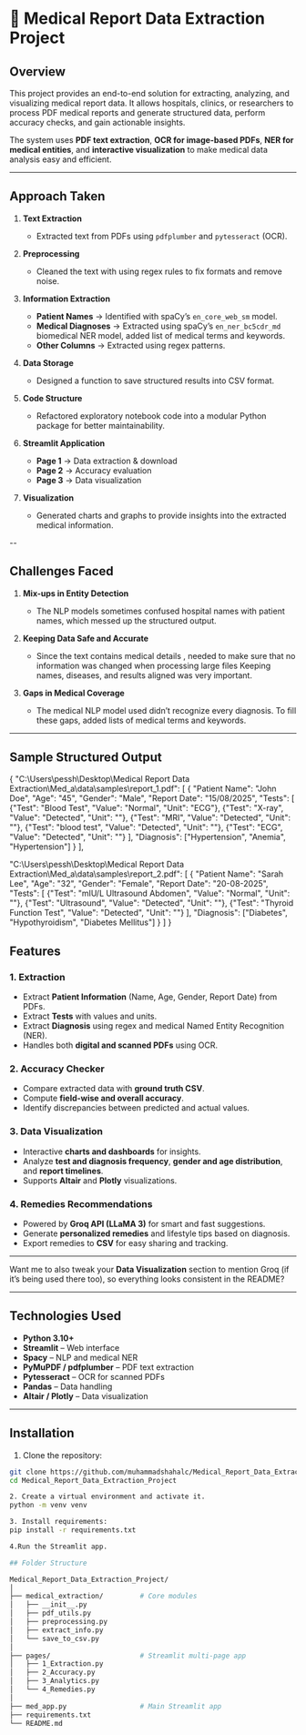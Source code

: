 # 🏥 Medical Report Data Extraction Project

## Overview
This project provides an end-to-end solution for extracting, analyzing, and visualizing medical report data. It allows hospitals, clinics, or researchers to process PDF medical reports and generate structured data, perform accuracy checks, and gain actionable insights.

The system uses **PDF text extraction**, **OCR for image-based PDFs**, **NER for medical entities**, and **interactive visualization** to make medical data analysis easy and efficient.

---
## Approach Taken

1. **Text Extraction**

   * Extracted text from PDFs using `pdfplumber` and `pytesseract` (OCR).

2. **Preprocessing**

   * Cleaned the text with using regex rules to fix formats and remove noise.

3. **Information Extraction**

   * **Patient Names** → Identified with spaCy’s `en_core_web_sm` model.
   * **Medical Diagnoses** → Extracted using spaCy’s `en_ner_bc5cdr_md` biomedical NER model, added list of medical terms and keywords.
   * **Other Columns** → Extracted using regex patterns.

4. **Data Storage**

   * Designed a function to save structured results into CSV format.

5. **Code Structure**

   * Refactored exploratory notebook code into a modular Python package for better maintainability.

6. **Streamlit Application**

   * **Page 1** → Data extraction & download
   * **Page 2** → Accuracy evaluation
   * **Page 3** → Data visualization

7. **Visualization**

   * Generated charts and graphs to provide insights into the extracted medical information.

--

## Challenges Faced

1.	**Mix-ups in Entity Detection**

    * The NLP models sometimes confused hospital names with patient names, which messed up the structured output.

2.	**Keeping Data Safe and Accurate**

    * Since the text contains medical details , needed to make sure that no information was changed when processing large files Keeping names, diseases, and results aligned was very important.

3.	**Gaps in Medical Coverage**

    * The medical NLP model used didn’t recognize every diagnosis. To fill these gaps, added lists of medical terms and keywords.

---
## Sample Structured Output

{
  "C:\\Users\\pessh\\Desktop\\Medical Report Data Extraction\\Med_a\\data\\samples\\report_1.pdf": [
    {
      "Patient Name": "John Doe",
      "Age": "45",
      "Gender": "Male",
      "Report Date": "15/08/2025",
      "Tests": [
        {"Test": "Blood Test", "Value": "Normal", "Unit": "ECG"},
        {"Test": "X-ray", "Value": "Detected", "Unit": ""},
        {"Test": "MRI", "Value": "Detected", "Unit": ""},
        {"Test": "blood test", "Value": "Detected", "Unit": ""},
        {"Test": "ECG", "Value": "Detected", "Unit": ""}
      ],
      "Diagnosis": ["Hypertension", "Anemia", "Hypertension"]
    }
  ],

  "C:\\Users\\pessh\\Desktop\\Medical Report Data Extraction\\Med_a\\data\\samples\\report_2.pdf": [
    {
      "Patient Name": "Sarah Lee",
      "Age": "32",
      "Gender": "Female",
      "Report Date": "20-08-2025",
      "Tests": [
        {"Test": "mIU/L Ultrasound Abdomen", "Value": "Normal", "Unit": ""},
        {"Test": "Ultrasound", "Value": "Detected", "Unit": ""},
        {"Test": "Thyroid Function Test", "Value": "Detected", "Unit": ""}
      ],
      "Diagnosis": ["Diabetes", "Hypothyroidism", "Diabetes Mellitus"]
    }
  ]
}


## Features

### 1. Extraction
- Extract **Patient Information** (Name, Age, Gender, Report Date) from PDFs.
- Extract **Tests** with values and units.
- Extract **Diagnosis** using regex and medical Named Entity Recognition (NER).
- Handles both **digital and scanned PDFs** using OCR.

### 2. Accuracy Checker
- Compare extracted data with **ground truth CSV**.
- Compute **field-wise and overall accuracy**.
- Identify discrepancies between predicted and actual values.

### 3. Data Visualization
- Interactive **charts and dashboards** for insights.
- Analyze **test and diagnosis frequency**, **gender and age distribution**, and **report timelines**.
- Supports **Altair** and **Plotly** visualizations.


### 4. Remedies Recommendations

* Powered by **Groq API (LLaMA 3)** for smart and fast suggestions.
* Generate **personalized remedies** and lifestyle tips based on diagnosis.
* Export remedies to **CSV** for easy sharing and tracking.

---

Want me to also tweak your **Data Visualization** section to mention Groq (if it’s being used there too), so everything looks consistent in the README?




















---

## Technologies Used
- **Python 3.10+**
- **Streamlit** – Web interface
- **Spacy** – NLP and medical NER
- **PyMuPDF / pdfplumber** – PDF text extraction
- **Pytesseract** – OCR for scanned PDFs
- **Pandas** – Data handling
- **Altair / Plotly** – Data visualization

---

## Installation

1. Clone the repository:
```bash
git clone https://github.com/muhammadshahalc/Medical_Report_Data_Extraction_Project.git
cd Medical_Report_Data_Extraction_Project

2. Create a virtual environment and activate it.
python -m venv venv

3. Install requirements:
pip install -r requirements.txt

4.Run the Streamlit app.

## Folder Structure

Medical_Report_Data_Extraction_Project/
│
├── medical_extraction/         # Core modules
│   ├── __init__.py
│   ├── pdf_utils.py
│   ├── preprocessing.py
│   ├── extract_info.py
│   └── save_to_csv.py
│
├── pages/                      # Streamlit multi-page app
│   ├── 1_Extraction.py
│   ├── 2_Accuracy.py
│   ├── 3_Analytics.py
│   └── 4_Remedies.py
│
├── med_app.py                  # Main Streamlit app
├── requirements.txt
└── README.md


